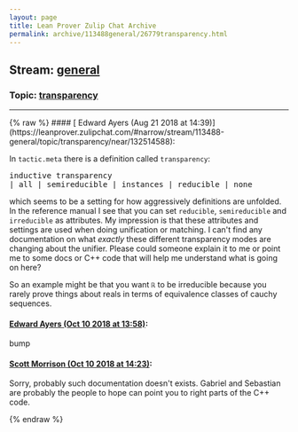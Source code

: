 ```yaml
---
layout: page
title: Lean Prover Zulip Chat Archive 
permalink: archive/113488general/26779transparency.html
---
```


## Stream: [general](https://leanprover-community.github.io/archive/113488general/index.html)
### Topic: [transparency](https://leanprover-community.github.io/archive/113488general/26779transparency.html)

---

<base href="https://leanprover.zulipchat.com">
{% raw %}
#### [ Edward Ayers (Aug 21 2018 at 14:39)](https://leanprover.zulipchat.com/#narrow/stream/113488-general/topic/transparency/near/132514588):
<p>In <code>tactic.meta</code> there is a definition called <code>transparency</code>:</p>
<div class="codehilite"><pre><span></span><span class="kn">inductive</span> <span class="n">transparency</span>
<span class="bp">|</span> <span class="n">all</span> <span class="bp">|</span> <span class="n">semireducible</span> <span class="bp">|</span> <span class="n">instances</span> <span class="bp">|</span> <span class="kn">reducible</span> <span class="bp">|</span> <span class="n">none</span>
</pre></div>


<p>which seems to be a setting for how aggressively definitions are unfolded. In the reference manual I see that you can set <code>reducible</code>, <code>semireducible</code> and <code>irreducible</code> as attributes. My impression is that these attributes and settings are used when doing unification or matching. I can't find any documentation on what <em>exactly</em> these different transparency modes are changing about the unifier. Please could someone explain it to me or point me to some docs or C++ code that will help me understand what is going on here?</p>
<p>So an example might be that you want <code>ℝ</code> to be irreducible because you rarely prove things about reals in terms of equivalence classes of cauchy sequences.</p>

#### [ Edward Ayers (Oct 10 2018 at 13:58)](https://leanprover.zulipchat.com/#narrow/stream/113488-general/topic/transparency/near/135536162):
<p>bump</p>

#### [ Scott Morrison (Oct 10 2018 at 14:23)](https://leanprover.zulipchat.com/#narrow/stream/113488-general/topic/transparency/near/135537299):
<p>Sorry, probably such documentation doesn't exists. Gabriel and Sebastian are probably the people to hope can point you to right parts of the C++ code.</p>


{% endraw %}
